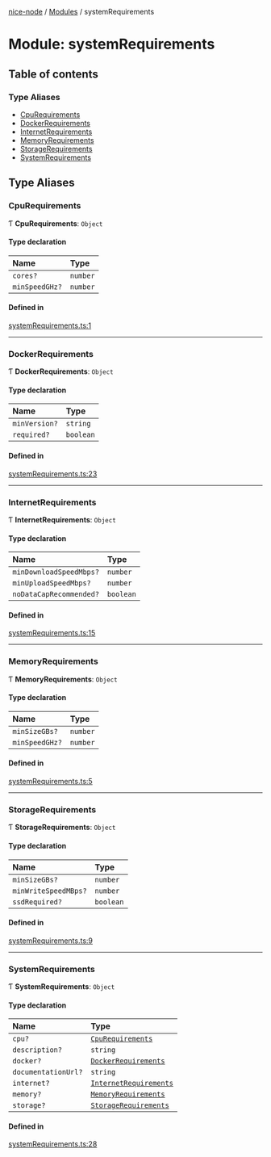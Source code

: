[nice-node](../README.md) / [Modules](../modules.md) / systemRequirements

# Module: systemRequirements

## Table of contents

### Type Aliases

- [CpuRequirements](systemRequirements.md#cpurequirements)
- [DockerRequirements](systemRequirements.md#dockerrequirements)
- [InternetRequirements](systemRequirements.md#internetrequirements)
- [MemoryRequirements](systemRequirements.md#memoryrequirements)
- [StorageRequirements](systemRequirements.md#storagerequirements)
- [SystemRequirements](systemRequirements.md#systemrequirements)

## Type Aliases

### CpuRequirements

Ƭ **CpuRequirements**: `Object`

#### Type declaration

| Name           | Type     |
| :------------- | :------- |
| `cores?`       | `number` |
| `minSpeedGHz?` | `number` |

#### Defined in

[systemRequirements.ts:1](https://github.com/NiceNode/nice-node/blob/2e05c26b/src/common/systemRequirements.ts#L1)

---

### DockerRequirements

Ƭ **DockerRequirements**: `Object`

#### Type declaration

| Name          | Type      |
| :------------ | :-------- |
| `minVersion?` | `string`  |
| `required?`   | `boolean` |

#### Defined in

[systemRequirements.ts:23](https://github.com/NiceNode/nice-node/blob/2e05c26b/src/common/systemRequirements.ts#L23)

---

### InternetRequirements

Ƭ **InternetRequirements**: `Object`

#### Type declaration

| Name                    | Type      |
| :---------------------- | :-------- |
| `minDownloadSpeedMbps?` | `number`  |
| `minUploadSpeedMbps?`   | `number`  |
| `noDataCapRecommended?` | `boolean` |

#### Defined in

[systemRequirements.ts:15](https://github.com/NiceNode/nice-node/blob/2e05c26b/src/common/systemRequirements.ts#L15)

---

### MemoryRequirements

Ƭ **MemoryRequirements**: `Object`

#### Type declaration

| Name           | Type     |
| :------------- | :------- |
| `minSizeGBs?`  | `number` |
| `minSpeedGHz?` | `number` |

#### Defined in

[systemRequirements.ts:5](https://github.com/NiceNode/nice-node/blob/2e05c26b/src/common/systemRequirements.ts#L5)

---

### StorageRequirements

Ƭ **StorageRequirements**: `Object`

#### Type declaration

| Name                 | Type      |
| :------------------- | :-------- |
| `minSizeGBs?`        | `number`  |
| `minWriteSpeedMBps?` | `number`  |
| `ssdRequired?`       | `boolean` |

#### Defined in

[systemRequirements.ts:9](https://github.com/NiceNode/nice-node/blob/2e05c26b/src/common/systemRequirements.ts#L9)

---

### SystemRequirements

Ƭ **SystemRequirements**: `Object`

#### Type declaration

| Name                | Type                                                                 |
| :------------------ | :------------------------------------------------------------------- |
| `cpu?`              | [`CpuRequirements`](systemRequirements.md#cpurequirements)           |
| `description?`      | `string`                                                             |
| `docker?`           | [`DockerRequirements`](systemRequirements.md#dockerrequirements)     |
| `documentationUrl?` | `string`                                                             |
| `internet?`         | [`InternetRequirements`](systemRequirements.md#internetrequirements) |
| `memory?`           | [`MemoryRequirements`](systemRequirements.md#memoryrequirements)     |
| `storage?`          | [`StorageRequirements`](systemRequirements.md#storagerequirements)   |

#### Defined in

[systemRequirements.ts:28](https://github.com/NiceNode/nice-node/blob/2e05c26b/src/common/systemRequirements.ts#L28)
